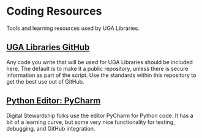 # Coding Resources

Tools and learning resources used by UGA Libraries.

## [UGA Libraries GitHub](https://github.com/uga-libraries)

Any code you write that will be used for UGA Libraries should be included here. 
The default is to make it a public repository, unless there is secure information as part of the script. 
Use the standards within this repository to get the best use out of GitHub.

## [Python Editor: PyCharm](https://www.jetbrains.com/pycharm/) 

Digital Stewardship folks use the editor PyCharm for Python code. 
It has a bit of a learning curve, but some very nice functionality for testing, debugging, and GitHub integration. 